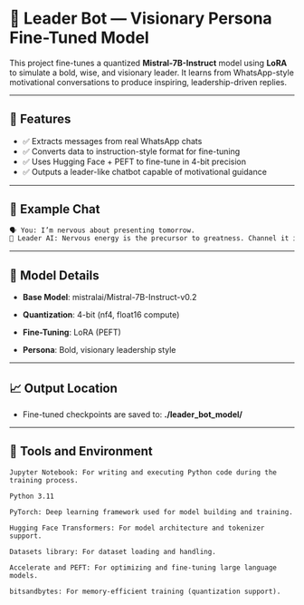 # 🧠 Leader Bot — Visionary Persona Fine-Tuned Model

This project fine-tunes a quantized **Mistral-7B-Instruct** model using **LoRA** to simulate a bold, wise, and visionary leader. It learns from WhatsApp-style motivational conversations to produce inspiring, leadership-driven replies.

---

## 🚀 Features

- ✅ Extracts messages from real WhatsApp chats
- ✅ Converts data to instruction-style format for fine-tuning
- ✅ Uses Hugging Face + PEFT to fine-tune in 4-bit precision
- ✅ Outputs a leader-like chatbot capable of motivational guidance

---

## 🧪 Example Chat

```txt
🗣️ You: I’m nervous about presenting tomorrow.
🤖 Leader AI: Nervous energy is the precursor to greatness. Channel it into your presentation.
```

---

## 🧠 Model Details

- **Base Model**: mistralai/Mistral-7B-Instruct-v0.2

- **Quantization**: 4-bit (nf4, float16 compute)

- **Fine-Tuning**: LoRA (PEFT)

- **Persona**: Bold, visionary leadership style

---

## 📈 Output Location

- Fine-tuned checkpoints are saved to:  **./leader_bot_model/**

---

## 🧰 Tools and Environment

    Jupyter Notebook: For writing and executing Python code during the training process.

    Python 3.11

    PyTorch: Deep learning framework used for model building and training.

    Hugging Face Transformers: For model architecture and tokenizer support.

    Datasets library: For dataset loading and handling.

    Accelerate and PEFT: For optimizing and fine-tuning large language models.

    bitsandbytes: For memory-efficient training (quantization support).
